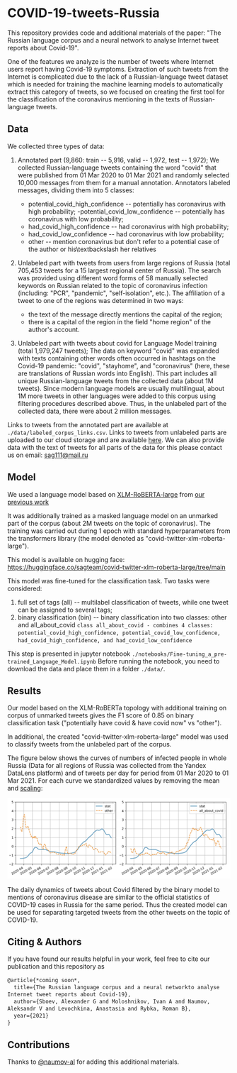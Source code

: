 # COVID-19-tweets-Russia
This repository provides code and additional materials of the paper: "The Russian language corpus and a neural network to analyse Internet tweet reports about Covid-19".

One of the features we analyze is the number of tweets where Internet users report having Covid-19 symptoms. Extraction of such tweets from the Internet is complicated due to the lack of a Russian-language tweet dataset which is needed for training the machine learning models to automatically extract this category of tweets, so we focused on creating the first tool for the classification of the coronavirus mentioning in the texts of Russian-language tweets.

Data
---

We collected three types of data:
1. Annotated part (9,860: train -- 5,916, valid -- 1,972, test -- 1,972);
	We collected Russian-language tweets containing the word "covid" that were published from 01 Mar 2020 to 01 Mar 2021 and randomly selected 10,000 messages from them for a manual annotation.
	Annotators labeled messages, dividing them into 5 classes:
	- potential_covid_high_confidence -- potentially has coronavirus with high probability;
	-potential_covid_low_confidence -- potentially has coronavirus with low probability;
	- had_covid_high_confidence -- had coronavirus with high probability;
	- had_covid_low_confidence -- had coronavirus with low probability;
	- other -- mention coronavirus but don't refer to a potential case of the author or his\textbackslash her relatives

2. Unlabeled part with tweets from users from large regions of Russia (total 705,453 tweets for a 15 largest regional center of Russia).
	The search was provided using different word forms of 58 manually selected keywords on Russian related to the topic of coronavirus infection (including: "PCR", "pandemic", "self-isolation", etc.).
	The affiliation of a tweet to one of the regions was determined in two ways: 
	- the text of the message directly mentions the capital of the region; 
	- there is a capital of the region in the field "home region" of the author's account.

3. Unlabeled part with tweets about covid for Language Model training (total 1,979,247 tweets);
	The data on keyword "covid" was expanded with texts containing  other words often occurred in hashtags on the Covid-19 pandemic: "covid", "stayhome", and "coronavirus" (here, these are translations of Russian words into English). This part includes all unique Russian-language tweets from the collected data (about 1M tweets). Since modern language models are usually multilingual, about 1M more tweets in other languages were added to this corpus using filtering procedures described above. Thus, in the unlabeled part of the collected data, there were about 2 million messages.

Links to tweets from the annotated part are available at ``./data/labeled_corpus_links.csv``. 
Links to tweets from unlabeled parts are uploaded to our cloud storage and are available [here](https://cloud.mail.ru/public/DCGH/feCmMZraE).
We can also provide data with the text of tweets for all parts of the data for this please contact us on email: sag111@mail.ru

Model
---

We used a language model based on [XLM-RoBERTA-large](https://arxiv.org/abs/1911.02116) from [our previous work](https://arxiv.org/abs/2105.00059)

It was additionally trained as a masked language model on an unmarked part of the corpus (about 2M tweets on the topic of coronavirus). The training was carried out during 1 epoch with standard hyperparameters from the transformers library (the model denoted as "covid-twitter-xlm-roberta-large").

This model is available on hugging face: https://huggingface.co/sagteam/covid-twitter-xlm-roberta-large/tree/main

This model was fine-tuned for the classification task. Two tasks were considered:
1) full set of tags (all) -- multilabel classification of tweets, while one tweet can be assigned to several tags;
2) binary classification (bin) -- binary classification into two classes: other and all_about_covid 
``class all_about_covid - combines 4 classes: potential_covid_high_confidence, potential_covid_low_confidence, had_covid_high_confidence, and had_covid_low_confidence``

This step is presented in jupyter notebook ``./notebooks/Fine-tuning_a_pre-trained_Language_Model.ipynb``
Before running the notebook, you need to download the data and place them in a folder ```./data/```.

Results
---

Our model based on the XLM-RoBERTa topology with additional training on corpus of unmarked tweets gives the F1 score of 0.85 on binary classification task ("potentially have covid & have covid now" vs "other").

In additional, the created "covid-twitter-xlm-roberta-large" model was used to classify tweets from the unlabeled part of the corpus.

The figure below shows the curves of numbers of infected people in whole Russia (Data for all regions of Russia was collected from the Yandex DataLens platform) and of tweets per day for period from 01 Mar 2020 to 01 Mar 2021. For each curve we standardized values by removing the mean and [scaling](https://scikit-learn.org/stable/modules/generated/sklearn.preprocessing.StandardScaler.html?highlight=scaler#sklearn.preprocessing.StandardScaler):

![rt_c](./assets/rt_c.png)

The daily dynamics of tweets about Covid filtered by the binary model to mentions of coronavirus disease are similar to the official statistics of COVID-19 cases in Russia for the same period. Thus the created model can be used for separating targeted tweets from the other tweets on the topic of COVID-19. 

Citing & Authors
---
If you have found our results helpful in your work, feel free to cite our publication and this repository as
```
@article{*coming soon*,
  title={The Russian language corpus and a neural networkto analyse Internet tweet reports about Covid-19},
  author={Sboev, Alexander G and Moloshnikov, Ivan A and Naumov, Aleksandr V and Levochkina, Anastasia and Rybka, Roman B},
  year={2021}
}
```

Contributions
---
Thanks to [@naumov-al](https://github.com/naumov-al) for adding this additional materials.
